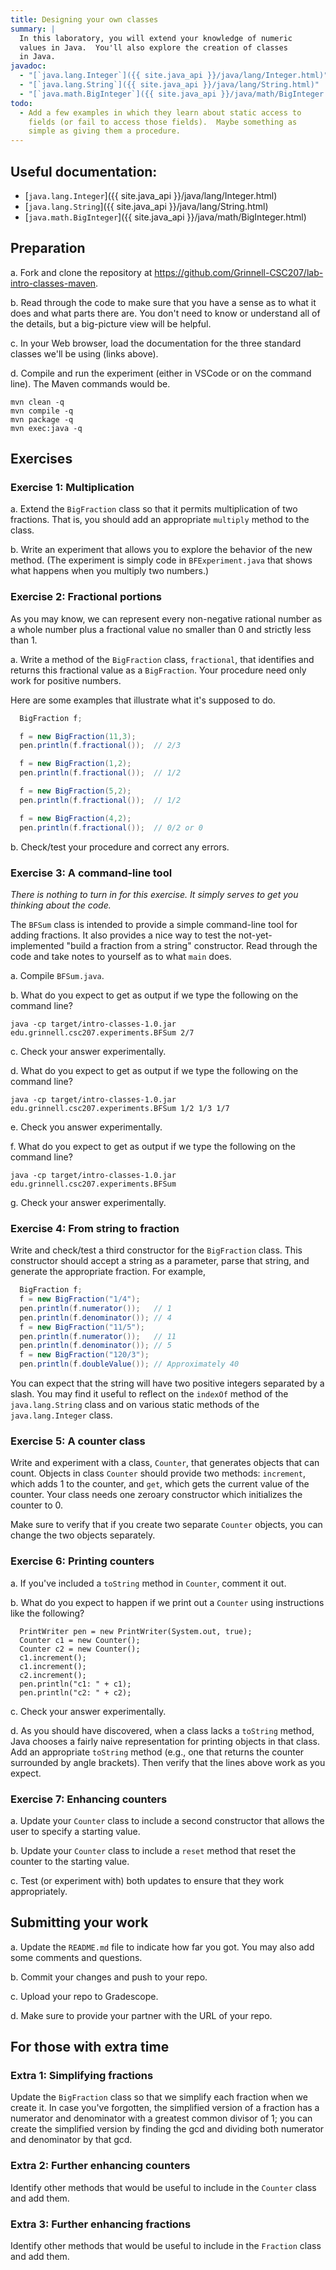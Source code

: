 ```yaml
---
title: Designing your own classes
summary: |
  In this laboratory, you will extend your knowledge of numeric
  values in Java.  You'll also explore the creation of classes
  in Java.
javadoc:
  - "[`java.lang.Integer`]({{ site.java_api }}/java/lang/Integer.html)"
  - "[`java.lang.String`]({{ site.java_api }}/java/lang/String.html)"
  - "[`java.math.BigInteger`]({{ site.java_api }}/java/math/BigInteger.html)"
todo: 
  - Add a few examples in which they learn about static access to
    fields (or fail to access those fields).  Maybe something as
    simple as giving them a procedure.
---
```


Useful documentation:
---------------------

* [`java.lang.Integer`]({{ site.java_api }}/java/lang/Integer.html)
* [`java.lang.String`]({{ site.java_api }}/java/lang/String.html)
* [`java.math.BigInteger`]({{ site.java_api }}/java/math/BigInteger.html)

Preparation
-----------

a. Fork and clone the repository at <https://github.com/Grinnell-CSC207/lab-intro-classes-maven>.

b. Read through the code to make sure that you have a sense as to what it does and what parts there are.  You don't need to know or understand all of the details, but a big-picture view will be helpful.

c. In your Web browser, load the documentation for the three standard classes we'll be using (links above).

d. Compile and run the experiment (either in VSCode or on the command line). The Maven commands would be.

```
mvn clean -q
mvn compile -q
mvn package -q
mvn exec:java -q
```

Exercises
---------

### Exercise 1: Multiplication

a. Extend the `BigFraction` class so that it permits multiplication of two fractions.  That is, you should add an appropriate `multiply` method to the class.

b. Write an experiment that allows you to explore the behavior of the new method.  (The experiment is simply code in `BFExperiment.java` that shows what happens when you multiply two numbers.)

### Exercise 2: Fractional portions

As you may know, we can represent every non-negative rational number as a whole number plus a fractional value no smaller than 0 and strictly less than 1.

a. Write a method of the `BigFraction` class, `fractional`, that identifies and returns this fractional value as a `BigFraction`.  Your procedure need only work for positive numbers.  

Here are some examples that illustrate what it's supposed to do.

```java
  BigFraction f;

  f = new BigFraction(11,3);
  pen.println(f.fractional());  // 2/3

  f = new BigFraction(1,2);
  pen.println(f.fractional());  // 1/2

  f = new BigFraction(5,2);
  pen.println(f.fractional());  // 1/2

  f = new BigFraction(4,2);
  pen.println(f.fractional());  // 0/2 or 0
```

b. Check/test your procedure and correct any errors.

### Exercise 3: A command-line tool

_There is nothing to turn in for this exercise.  It simply serves to get you thinking about the code._

The `BFSum` class is intended to provide a simple command-line tool for adding fractions.  It also provides a nice way to test the not-yet-implemented "build a fraction from a string" constructor.  Read through the code and take notes to yourself as to what `main` does.

a. Compile `BFSum.java`.

b. What do you expect to get as output if we type the following on the command line? 

```
java -cp target/intro-classes-1.0.jar edu.grinnell.csc207.experiments.BFSum 2/7
```

c. Check your answer experimentally.

d. What do you expect to get as output if we type the following on the command line?

```
java -cp target/intro-classes-1.0.jar edu.grinnell.csc207.experiments.BFSum 1/2 1/3 1/7
```

e. Check you answer experimentally.

f. What do you expect to get as output if we type the following on the command line?

```
java -cp target/intro-classes-1.0.jar edu.grinnell.csc207.experiments.BFSum
```

g. Check your answer experimentally.

### Exercise 4: From string to fraction

Write and check/test a third constructor for the `BigFraction` class.  This constructor should accept a string as a parameter, parse that string, and generate the appropriate fraction.  For example,

```java
  BigFraction f;
  f = new BigFraction("1/4");
  pen.println(f.numerator());   // 1
  pen.println(f.denominator()); // 4
  f = new BigFraction("11/5");
  pen.println(f.numerator());   // 11
  pen.println(f.denominator()); // 5
  f = new BigFraction("120/3");
  pen.println(f.doubleValue()); // Approximately 40
```

You can expect that the string will have two positive integers separated by a slash.  You may find it useful to reflect on the `indexOf` method of the `java.lang.String` class and on various static methods of the `java.lang.Integer` class.

### Exercise 5: A counter class

Write and experiment with a class, `Counter`, that generates objects that can count.  Objects in class `Counter` should provide two methods: `increment`, which adds 1 to the counter, and `get`, which gets the current value of the counter.  Your class needs one zeroary constructor which initializes the counter to 0.

Make sure to verify that if you create two separate `Counter` objects, you can change the two objects separately.

### Exercise 6: Printing counters

a. If you've included a `toString` method in `Counter`, comment it out.

b. What do you expect to happen if we print out a `Counter` using instructions like the following?

```
  PrintWriter pen = new PrintWriter(System.out, true);
  Counter c1 = new Counter();
  Counter c2 = new Counter();
  c1.increment();
  c1.increment();
  c2.increment();
  pen.println("c1: " + c1);
  pen.println("c2: " + c2);
```

c. Check your answer experimentally.

d. As you should have discovered, when a class lacks a `toString` method, Java chooses a fairly naive representation for printing objects in that class.  Add an appropriate `toString` method (e.g., one that returns the counter surrounded by angle brackets).  Then verify that the lines above work as you expect.

### Exercise 7: Enhancing counters

a. Update your `Counter` class to include a second constructor that allows the user to specify a starting value.

b. Update your `Counter` class to include a `reset` method that reset the counter to the starting value.

c. Test (or experiment with) both updates to ensure that they work appropriately.

Submitting your work
--------------------

a. Update the `README.md` file to indicate how far you got. You may also add some comments and questions.

b. Commit your changes and push to your repo.

c. Upload your repo to Gradescope.

d. Make sure to provide your partner with the URL of your repo.

For those with extra time
-------------------------

### Extra 1: Simplifying fractions

Update the `BigFraction` class so that we simplify each fraction when we create it.  In case you've forgotten, the simplified version of a fraction has a numerator and denominator with a greatest common divisor of 1; you can create the simplified version by finding the gcd and dividing both numerator and denominator by that gcd.

### Extra 2: Further enhancing counters

Identify other methods that would be useful to include in the `Counter` class and add them.

### Extra 3: Further enhancing fractions

Identify other methods that would be useful to include in the `Fraction` class and add them.

